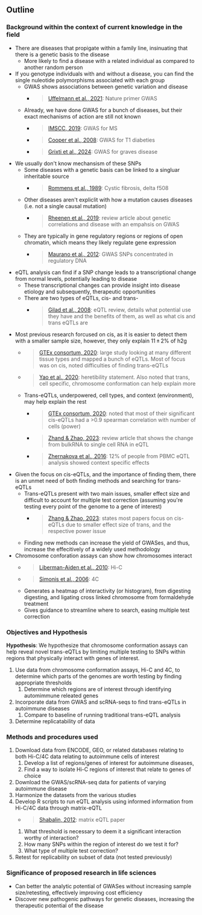 ## Outline

### Background within the context of current knowledge in the field
* There are diseases that propigate within a family line, insinuating that there is a genetic basis to the disease
  * More likely to find a disease with a related individual as compared to another random person
* If you genotype individuals with and without a disease, you can find the single nuleotide polymorphisms associated with each group
  * GWAS shows associations between genetic variation and disease
    * > [Uffelmann et al., 2021](https://www.nature.com/articles/s41588-020-0625-2): Nature primer GWAS
  * Already, we have done GWAS for a bunch of diseases, but their exact mechanisms of action are still not known
    * > [IMSCC, 2019](https://www.science.org/doi/10.1126/science.aav7188): GWAS for MS
    * > [Cooper et al., 2008](https://www.nature.com/articles/ng.249): GWAS for T1 diabeties
    * > [Grixti et al., 2024](https://doi.org/10.1007/s11154-023-09848-8): GWAS for graves disease
* We usually don't know mechansism of these SNPs
  * Some diseases with a genetic basis can be linked to a singluar inheritable source
    * > [Rommens et al., 1989](https://www.science.org/doi/10.1126/science.2772657): Cystic fibrosis, delta f508
  * Other diseases aren't expliclit with how a mutation causes diseases (i.e. not a single causal mutation)
    * > [Rheenen et al., 2019](https://www.nature.com/articles/s41576-019-0137-z): review article about genetic correlations and disease with an empahsis on GWAS
  * They are typically in gene regulatory regions or regions of open chromatin, which means they likely regulate gene expression 
    * > [Maurano et al., 2012](https://www.science.org/doi/10.1126/science.1222794): GWAS SNPs concentrated in regulatory DNA
* eQTL analysis can find if a SNP change leads to a transcriptional change from normal levels, potentially leading to disease
  * These transcriptional changes can provide insight into disease etiology and subsequently, therapeutic opportunities
  * There are two types of eQTLs, cis- and trans-
    * > [Gilad et al., 2008](https://www.sciencedirect.com/science/article/pii/S0168952508001777): eQTL review, details what potential use they have and the benefits of them, as well as what cis and trans eQTLs are
* Most previous research forcused on cis, as it is easier to detect them with a smaller sample size, however, they only explain 11 ± 2% of h2g
  * > [GTEx consortum, 2020](https://www.science.org/doi/full/10.1126/science.aaz1776): large study looking at many different tissue types and mapped a bunch of eQTLs. Most of focus was on cis, noted difficulties of finding trans-eQTLs
  * > [Yao et al., 2020](https://www.nature.com/articles/s41588-020-0625-2): heretibility statement. Also noted that trans, cell specific, chromosome conformation can help explain more
  * Trans-eQTLs, underpowered, cell types, and context (environment), may help explain the rest
    * > [GTEx consortum, 2020](https://www.science.org/doi/full/10.1126/science.aaz1776): noted that most of their significant cis-eQTLs had a >0.9 spearman correlation with number of cells (power)
    * > [Zhand & Zhao, 2023](https://www.sciencedirect.com/science/article/pii/S1673852723001133?via%3Dihub): review article that shows the change from bulkRNA to single cell RNA in eQTL 
    * > [Zhernakova et al., 2016](https://www.nature.com/articles/ng.3737): 12% of people from PBMC eQTL analysis showed context specific effects
* Given the focus on cis-eQTLs, and the importance of finding them, there is an unmet need of both finding methods and searching for trans-eQTLs
  * Trans-eQTLs present with two main issues, smaller effect size and difficult to account for multiple test correction (assuming you're testing every point of the genome to a gene of interest)
    * > [Zhang & Zhao, 2023](https://www.sciencedirect.com/science/article/pii/S1673852723001133?via%3Dihub): states most papers focus on cis-eQTLs due to smaller effect size of trans, and the respective power issue
  * Finding new methods can increase the yield of GWASes, and thus, increase the effecitively of a widely used methodology
* Chromosome conforation assays can show how chromosomes interact
  * > [Liberman-Aiden et al., 2010](https://linkinghub.elsevier.com/retrieve/pii/S1673852723001133): Hi-C
  * > [Simonis et al., 2006](https://www.nature.com/articles/ng1896): 4C
  * Generates a heatmap of interactivity (or histogram), from digesting digesting, and ligating cross linked chromosome from formaldehyde treatment
  * Gives guidance to streamline where to search, easing multiple test correction

### Objectives and Hypothesis

**Hypothesis**: We hypothesize that chromosome conformation assays can help reveal novel trans-eQTLs by limiting multiple testing to SNPs within regions that physically interact with genes of interest.

1. Use data from chromosome conformation assays, Hi-C and 4C, to determine which parts of the genomes are worth testing by finding appropriate thresholds
   1. Determine which regions are of interest through identifying automimmune releated genes 
2. Incorporate data from GWAS and scRNA-seqs to find trans-eQTLs in autoimmune diseases
   1. Compare to baseline of running traditional trans-eQTL analysis
3. Determine replicatability of data

### Methods and procedures used

1. Download data from ENCODE, GEO, or related databases relating to both Hi-C/4C data relating to autoimmune cells of interest
   1. Develop a list of regions/genes of interest for autoimmune diseases,
   2. Find a way to isolate Hi-C regions of interest that relate to genes of choice
2. Download the GWAS/scRNA-seq data for patients of varying autoimmune disease
3. Harmonize the datasets from the various studies
4. Develop R scripts to run eQTL analysis using informed information from Hi-C/4C data through matrix-eQTL
   * > [Shabalin, 2012](https://academic.oup.com/bioinformatics/article/28/10/1353/213326): matrix eQTL paper
   1. What threshold is necessary to deem it a significant interaction worthy of interaction?
   2. How many SNPs within the region of interest do we test it for?
   3. What type of multiple test correction?
5. Retest for replicability on subset of data (not tested previously)

### Significance of proposed research in life sciences

* Can better the analytic potential of GWASes without increasing sample size/retesting, effectively improving cost efficiency
* Discover new pathogenic pathways for genetic diseases, increasing the therapeutic potential of the disease